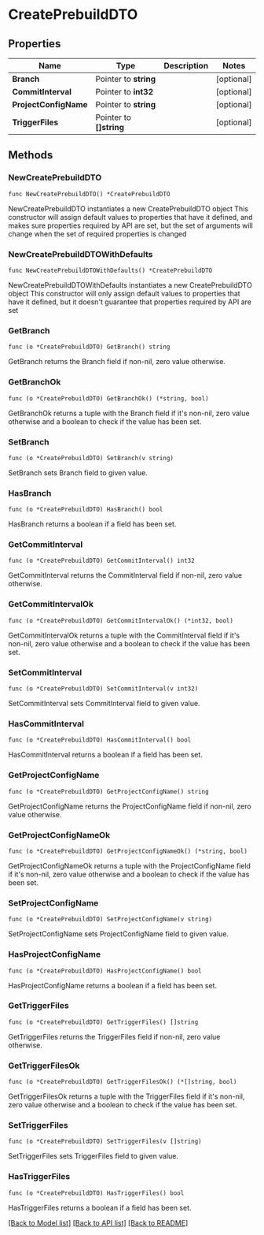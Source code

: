 # CreatePrebuildDTO

## Properties

Name | Type | Description | Notes
------------ | ------------- | ------------- | -------------
**Branch** | Pointer to **string** |  | [optional] 
**CommitInterval** | Pointer to **int32** |  | [optional] 
**ProjectConfigName** | Pointer to **string** |  | [optional] 
**TriggerFiles** | Pointer to **[]string** |  | [optional] 

## Methods

### NewCreatePrebuildDTO

`func NewCreatePrebuildDTO() *CreatePrebuildDTO`

NewCreatePrebuildDTO instantiates a new CreatePrebuildDTO object
This constructor will assign default values to properties that have it defined,
and makes sure properties required by API are set, but the set of arguments
will change when the set of required properties is changed

### NewCreatePrebuildDTOWithDefaults

`func NewCreatePrebuildDTOWithDefaults() *CreatePrebuildDTO`

NewCreatePrebuildDTOWithDefaults instantiates a new CreatePrebuildDTO object
This constructor will only assign default values to properties that have it defined,
but it doesn't guarantee that properties required by API are set

### GetBranch

`func (o *CreatePrebuildDTO) GetBranch() string`

GetBranch returns the Branch field if non-nil, zero value otherwise.

### GetBranchOk

`func (o *CreatePrebuildDTO) GetBranchOk() (*string, bool)`

GetBranchOk returns a tuple with the Branch field if it's non-nil, zero value otherwise
and a boolean to check if the value has been set.

### SetBranch

`func (o *CreatePrebuildDTO) SetBranch(v string)`

SetBranch sets Branch field to given value.

### HasBranch

`func (o *CreatePrebuildDTO) HasBranch() bool`

HasBranch returns a boolean if a field has been set.

### GetCommitInterval

`func (o *CreatePrebuildDTO) GetCommitInterval() int32`

GetCommitInterval returns the CommitInterval field if non-nil, zero value otherwise.

### GetCommitIntervalOk

`func (o *CreatePrebuildDTO) GetCommitIntervalOk() (*int32, bool)`

GetCommitIntervalOk returns a tuple with the CommitInterval field if it's non-nil, zero value otherwise
and a boolean to check if the value has been set.

### SetCommitInterval

`func (o *CreatePrebuildDTO) SetCommitInterval(v int32)`

SetCommitInterval sets CommitInterval field to given value.

### HasCommitInterval

`func (o *CreatePrebuildDTO) HasCommitInterval() bool`

HasCommitInterval returns a boolean if a field has been set.

### GetProjectConfigName

`func (o *CreatePrebuildDTO) GetProjectConfigName() string`

GetProjectConfigName returns the ProjectConfigName field if non-nil, zero value otherwise.

### GetProjectConfigNameOk

`func (o *CreatePrebuildDTO) GetProjectConfigNameOk() (*string, bool)`

GetProjectConfigNameOk returns a tuple with the ProjectConfigName field if it's non-nil, zero value otherwise
and a boolean to check if the value has been set.

### SetProjectConfigName

`func (o *CreatePrebuildDTO) SetProjectConfigName(v string)`

SetProjectConfigName sets ProjectConfigName field to given value.

### HasProjectConfigName

`func (o *CreatePrebuildDTO) HasProjectConfigName() bool`

HasProjectConfigName returns a boolean if a field has been set.

### GetTriggerFiles

`func (o *CreatePrebuildDTO) GetTriggerFiles() []string`

GetTriggerFiles returns the TriggerFiles field if non-nil, zero value otherwise.

### GetTriggerFilesOk

`func (o *CreatePrebuildDTO) GetTriggerFilesOk() (*[]string, bool)`

GetTriggerFilesOk returns a tuple with the TriggerFiles field if it's non-nil, zero value otherwise
and a boolean to check if the value has been set.

### SetTriggerFiles

`func (o *CreatePrebuildDTO) SetTriggerFiles(v []string)`

SetTriggerFiles sets TriggerFiles field to given value.

### HasTriggerFiles

`func (o *CreatePrebuildDTO) HasTriggerFiles() bool`

HasTriggerFiles returns a boolean if a field has been set.


[[Back to Model list]](../README.md#documentation-for-models) [[Back to API list]](../README.md#documentation-for-api-endpoints) [[Back to README]](../README.md)


